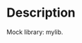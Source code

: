 <!--
	Readme
	Copyright 2018 IS2T. All rights reserved.
	IS2T PROPRIETARY/CONFIDENTIAL. Use is subject to license terms.
-->
# Description
Mock library: mylib.